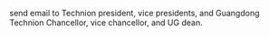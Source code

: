 send email to Technion president, vice presidents, and Guangdong Technion Chancellor, vice chancellor, and UG dean.
